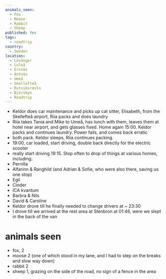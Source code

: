 ```yaml
---
animals_seen:
  - Fox
  - Moose
  - Rabbit
  - Sheep
published: Yes
tags:
  - roadtrip
country:
  - Sweden
location:
  - Lövånger
  - Luleå
  - Ersnäs
  - Antnäs
  - Umeå
  - Skellefteå
  - Rutviksrevln
  - Björsbyn
  - Roadtrip
---
```

- Keldor does car maintenance and picks up cat sitter, Elisabeth, from the Skellefteå airport, Riia packs and does laundry
- Riia takes Tania and Mike to Umeå, has lunch with them, leaves them at hotel near airport, and gets glasses fixed. Home again 15:00. Keldor packs and continues laundry. Power fails, and comes back erratic 
- both pack. Keldor sleeps, Riia continues packing.
- 19:00, car loaded, start driving, double back directly for the electric scooter
- really start driving 19:15. Stop often to drop of things at various homes, including.
- Pernilla 
- Alfarinn & Ranghild (and Adrian & Sofie, who were also there, saving us one stop)
- Egil
- Cinder
- ICA kvantum
- Barbra & Nils
- David & Caroline 
- Keldor drove till he finally needed to change drivers at ~ 23:30
- I drove till we arrived at the rest area at Stenbron at 01:46, were we slept in the back of the van
# animals seen
- fox, 2
- moose 2 (one of which stood in my lane, and I had to step on the breaks and slow way down)
- rabbit 2  
- sheep 1, grazing on the side of the road, no sign of a fence in the area



 
